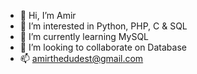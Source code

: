 - 👋 Hi, I’m Amir
- 👀 I’m interested in Python, PHP, C & SQL
- 🌱 I’m currently learning MySQL
- 💞️ I’m looking to collaborate on Database
- 📫 amirthedudest@gmail.com

<!---
AmirTheDudest/AmirTheDudest is a ✨ special ✨ repository because its `README.md` (this file) appears on your GitHub profile.
You can click the Preview link to take a look at your changes.
--->
